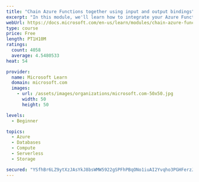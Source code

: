 ```yaml
---
title: "Chain Azure Functions together using input and output bindings"
excerpt: "In this module, we'll learn how to integrate your Azure Function with various data sources by using bindings."
webUrl: https://docs.microsoft.com/en-us/learn/modules/chain-azure-functions-data-using-bindings/
type: course
price: Free
length: PT1H10M
ratings:
  count: 4058
  average: 4.5480533
heat: 54

provider:
  name: Microsoft Learn
  domain: microsoft.com
  images:
    - url: /assets/images/organizations/microsoft.com-50x50.jpg
      width: 50
      height: 50

levels:
  - Beginner

topics:
  - Azure
  - Databases
  - Compute
  - Serverless
  - Storage

secured: "YSfhBr6LZ9ytXzJAsYkJ8bsWMW5922gSPFhPBqONo1iuAI2Yvqho3PGHFerzJsetvA2cHtrSEGOIEGzIFGBGriv/c5FGlg9+RFbxE85ZdFrTh3Yzq/UNuWl6cKSfcHvdBqLxAu+1Yq8S03NRA8dKijNqFJQ3otdSlinirTYc82gYWPVyjzl7/xtkwNLS7Nvy/8zHPPPFBQN5dStIyj6Pwx6tn8UlT5nTr0rrCsXhn9vWeMLlJV3g2n2VGqRKuv03CAdXTSzSjK5tsfKJ8htADJ729lnxEA4Iss8Su8h+0b0xHS0hVPpg44pr+xifsbAqZ/t7Gp4lRW0xl+ymQxW5smxVOnlry+StYnUBrX9L58Pjj74CAxNihfUOwqNPDZLdwDysz+ixFMriGfLCjfrd8V5Xn6hMPoXBGfCIhd+rDC4=;5TKItk2jM2ZMmw0wtz4aSA=="
---
```


